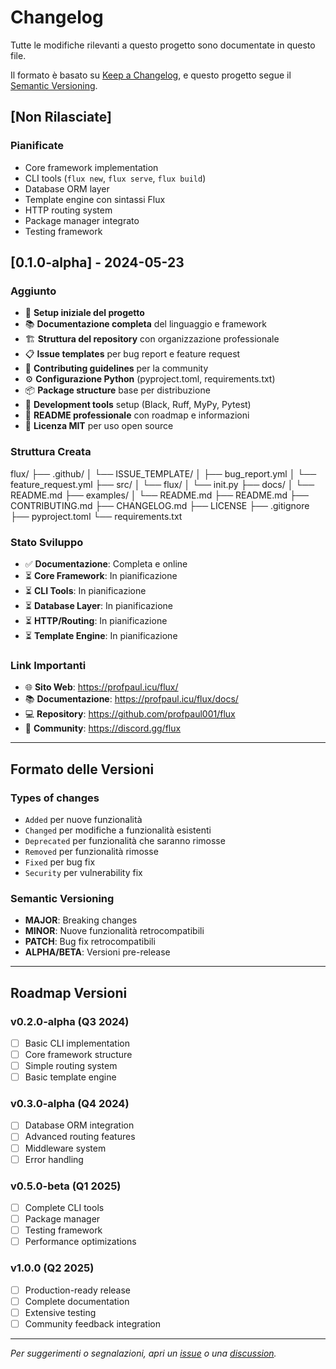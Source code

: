 # Changelog

Tutte le modifiche rilevanti a questo progetto sono documentate in questo file.

Il formato è basato su [Keep a Changelog](https://keepachangelog.com/en/1.0.0/),
e questo progetto segue il [Semantic Versioning](https://semver.org/spec/v2.0.0.html).

## [Non Rilasciate]

### Pianificate
- Core framework implementation
- CLI tools (`flux new`, `flux serve`, `flux build`)
- Database ORM layer
- Template engine con sintassi Flux
- HTTP routing system
- Package manager integrato
- Testing framework

## [0.1.0-alpha] - 2024-05-23

### Aggiunto
- 🎉 **Setup iniziale del progetto**
- 📚 **Documentazione completa** del linguaggio e framework
- 🏗️ **Struttura del repository** con organizzazione professionale
- 📋 **Issue templates** per bug report e feature request
- 🤝 **Contributing guidelines** per la community
- ⚙️ **Configurazione Python** (pyproject.toml, requirements.txt)
- 📦 **Package structure** base per distribuzione
- 🔧 **Development tools** setup (Black, Ruff, MyPy, Pytest)
- 📖 **README professionale** con roadmap e informazioni
- 📄 **Licenza MIT** per uso open source

### Struttura Creata

flux/
├── .github/
│   └── ISSUE_TEMPLATE/
│       ├── bug_report.yml
│       └── feature_request.yml
├── src/
│   └── flux/
│       └── init.py
├── docs/
│   └── README.md
├── examples/
│   └── README.md
├── README.md
├── CONTRIBUTING.md
├── CHANGELOG.md
├── LICENSE
├── .gitignore
├── pyproject.toml
└── requirements.txt

### Stato Sviluppo
- ✅ **Documentazione**: Completa e online
- ⏳ **Core Framework**: In pianificazione
- ⏳ **CLI Tools**: In pianificazione  
- ⏳ **Database Layer**: In pianificazione
- ⏳ **HTTP/Routing**: In pianificazione
- ⏳ **Template Engine**: In pianificazione

### Link Importanti
- 🌐 **Sito Web**: https://profpaul.icu/flux/
- 📚 **Documentazione**: https://profpaul.icu/flux/docs/
- 💻 **Repository**: https://github.com/profpaul001/flux
- 💬 **Community**: https://discord.gg/flux

---

## Formato delle Versioni

### Types of changes
- `Added` per nuove funzionalità
- `Changed` per modifiche a funzionalità esistenti
- `Deprecated` per funzionalità che saranno rimosse
- `Removed` per funzionalità rimosse
- `Fixed` per bug fix
- `Security` per vulnerability fix

### Semantic Versioning
- **MAJOR**: Breaking changes
- **MINOR**: Nuove funzionalità retrocompatibili
- **PATCH**: Bug fix retrocompatibili
- **ALPHA/BETA**: Versioni pre-release

---

## Roadmap Versioni

### v0.2.0-alpha (Q3 2024)
- [ ] Basic CLI implementation
- [ ] Core framework structure
- [ ] Simple routing system
- [ ] Basic template engine

### v0.3.0-alpha (Q4 2024)
- [ ] Database ORM integration
- [ ] Advanced routing features
- [ ] Middleware system
- [ ] Error handling

### v0.5.0-beta (Q1 2025)
- [ ] Complete CLI tools
- [ ] Package manager
- [ ] Testing framework
- [ ] Performance optimizations

### v1.0.0 (Q2 2025)
- [ ] Production-ready release
- [ ] Complete documentation
- [ ] Extensive testing
- [ ] Community feedback integration

---

*Per suggerimenti o segnalazioni, apri un [issue](https://github.com/profpaul001/flux/issues) o una [discussion](https://github.com/profpaul001/flux/discussions).*
